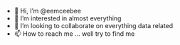 - 👋 Hi, I’m @eemceebee
- 👀 I’m interested in almost everything
- 💞️ I’m looking to collaborate on everything data related
- 📫 How to reach me ... well try to find me
